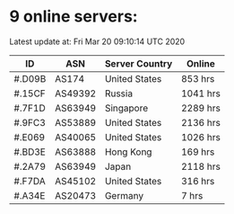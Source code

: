 # 9 online servers:

Latest update at: Fri Mar 20 09:10:14 UTC 2020

| ID | ASN | Server Country | Online |
| -- | --- | -------------- | ------ |
| #.D09B | AS174 | United States | 853 hrs |
| #.15CF | AS49392 | Russia | 1041 hrs |
| #.7F1D | AS63949 | Singapore | 2289 hrs |
| #.9FC3 | AS53889 | United States | 2136 hrs |
| #.E069 | AS40065 | United States | 1026 hrs |
| #.BD3E | AS63888 | Hong Kong | 169 hrs |
| #.2A79 | AS63949 | Japan | 2118 hrs |
| #.F7DA | AS45102 | United States | 316 hrs |
| #.A34E | AS20473 | Germany | 7 hrs |

